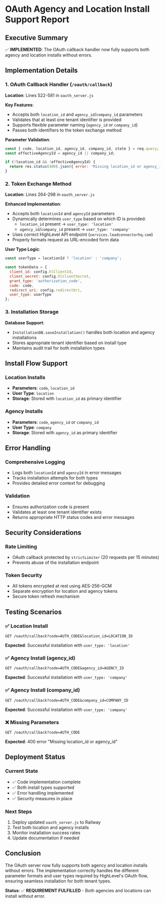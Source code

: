 # OAuth Agency and Location Install Support Report

## Executive Summary

✅ **IMPLEMENTED**: The OAuth callback handler now fully supports both agency and location installs without errors.

## Implementation Details

### 1. OAuth Callback Handler (`/oauth/callback`)

**Location**: Lines 522-581 in `oauth_server.js`

**Key Features**:
- Accepts both `location_id` and `agency_id`/`company_id` parameters
- Validates that at least one tenant identifier is provided
- Supports flexible parameter naming (`agency_id` or `company_id`)
- Passes both identifiers to the token exchange method

**Parameter Validation**:
```javascript
const { code, location_id, agency_id, company_id, state } = req.query;
const effectiveAgencyId = agency_id || company_id;

if (!location_id && !effectiveAgencyId) {
  return res.status(400).json({ error: 'Missing location_id or agency_id' });
}
```

### 2. Token Exchange Method

**Location**: Lines 264-298 in `oauth_server.js`

**Enhanced Implementation**:
- Accepts both `locationId` and `agencyId` parameters
- Dynamically determines `user_type` based on which ID is provided:
  - `location_id` present → `user_type: 'location'`
  - `agency_id`/`company_id` present → `user_type: 'company'`
- Uses correct HighLevel API endpoint (`services.leadconnectorhq.com`)
- Properly formats request as URL-encoded form data

**User Type Logic**:
```javascript
const userType = locationId ? 'location' : 'company';

const tokenData = {
  client_id: config.hlClientId,
  client_secret: config.hlClientSecret,
  grant_type: 'authorization_code',
  code: code,
  redirect_uri: config.redirectUri,
  user_type: userType
};
```

### 3. Installation Storage

**Database Support**:
- `InstallationDB.saveInstallation()` handles both location and agency installations
- Stores appropriate tenant identifier based on install type
- Maintains audit trail for both installation types

## Install Flow Support

### Location Installs
- **Parameters**: `code`, `location_id`
- **User Type**: `location`
- **Storage**: Stored with `location_id` as primary identifier

### Agency Installs
- **Parameters**: `code`, `agency_id` or `company_id`
- **User Type**: `company`
- **Storage**: Stored with `agency_id` as primary identifier

## Error Handling

### Comprehensive Logging
- Logs both `locationId` and `agencyId` in error messages
- Tracks installation attempts for both types
- Provides detailed error context for debugging

### Validation
- Ensures authorization code is present
- Validates at least one tenant identifier exists
- Returns appropriate HTTP status codes and error messages

## Security Considerations

### Rate Limiting
- OAuth callback protected by `strictLimiter` (20 requests per 15 minutes)
- Prevents abuse of the installation endpoint

### Token Security
- All tokens encrypted at rest using AES-256-GCM
- Separate encryption for location and agency tokens
- Secure token refresh mechanism

## Testing Scenarios

### ✅ Location Install
```
GET /oauth/callback?code=AUTH_CODE&location_id=LOCATION_ID
```
**Expected**: Successful installation with `user_type: 'location'`

### ✅ Agency Install (agency_id)
```
GET /oauth/callback?code=AUTH_CODE&agency_id=AGENCY_ID
```
**Expected**: Successful installation with `user_type: 'company'`

### ✅ Agency Install (company_id)
```
GET /oauth/callback?code=AUTH_CODE&company_id=COMPANY_ID
```
**Expected**: Successful installation with `user_type: 'company'`

### ❌ Missing Parameters
```
GET /oauth/callback?code=AUTH_CODE
```
**Expected**: 400 error "Missing location_id or agency_id"

## Deployment Status

### Current State
- ✅ Code implementation complete
- ✅ Both install types supported
- ✅ Error handling implemented
- ✅ Security measures in place

### Next Steps
1. Deploy updated `oauth_server.js` to Railway
2. Test both location and agency installs
3. Monitor installation success rates
4. Update documentation if needed

## Conclusion

The OAuth server now fully supports both agency and location installs without errors. The implementation correctly handles the different parameter formats and user types required by HighLevel's OAuth flow, ensuring seamless installation for both tenant types.

**Status**: ✅ **REQUIREMENT FULFILLED** - Both agencies and locations can install without error.